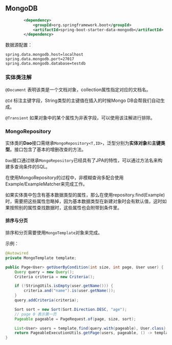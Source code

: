## MongoDB

```xml
        <dependency>
            <groupId>org.springframework.boot</groupId>
            <artifactId>spring-boot-starter-data-mongodb</artifactId>
        </dependency>
```

数据源配置：

```properties
spring.data.mongodb.host=localhost
spring.data.mongodb.port=27017
spring.data.mongodb.database=testdb
```

### 实体类注解

`@Document` 表明该类是一个文档对象，collection属性指定对应的文档名。

`@Id` 标注主键字段，String类型的主键值在插入的时候Mongo DB会帮我们自动生成。

`@Transient` 如果对象中的某个属性为非表字段，可以使用该注解进行排除。

### MongoRepository

实体类的**Dao**接口需继承`MongoRepository<T,ID>`，泛型分别为**实体对象**和**主键类型**。接口包含了基本的增删改查的方法。

`Dao`接口通过继承`MongoRepository`已经具有了JPA的特性，可以通过方法名来构建多查询条件的SQL。

在使用MongoRepository的过程中，非模糊查询多配合使用Example/ExampleMatcher来完成工作。

如果实体类中包含有基本数据类型的属性，那么在使用repository.find(Example)时，需要把这些属性忽略掉，因为基本数据类型在新建对象时会有默认值，这时如果按照别的属性查找数据时，这些属性也会附带到条件里。

#### 排序与分页

排序和分页需要使用`MongoTemplate`对象来完成。

示例：

```java
@Autowired
private MongoTemplate template;

public Page<User> getUserByCondition(int size, int page, User user) {
    Query query = new Query();
    Criteria criteria = new Criteria();

    if (!StringUtils.isEmpty(user.getName())) {
        criteria.and("name").is(user.getName());
    }
    query.addCriteria(criteria);

    Sort sort = new Sort(Sort.Direction.DESC, "age");
    // page 0 表示第一页
    Pageable pageable = PageRequest.of(page, size, sort);

    List<User> users = template.find(query.with(pageable), User.class);
    return PageableExecutionUtils.getPage(users, pageable, () -> template.count(query, User.class));
}
```